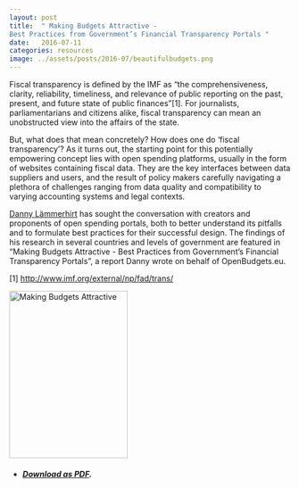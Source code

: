 ```yaml
---
layout: post
title:  " Making Budgets Attractive - 
Best Practices from Government’s Financial Transparency Portals "
date:   2016-07-11
categories: resources
image: ../assets/posts/2016-07/beautifulbudgets.png
---
```

Fiscal transparency is defined by the IMF as “the comprehensiveness, clarity, reliability, timeliness, and relevance of public reporting on the past, present, and future state of public finances”[1]. For journalists, parliamentarians and citizens alike, fiscal transparency can mean an unobstructed view into the affairs of the state. 

But, what does that mean concretely? How does one do ‘fiscal transparency’? As it turns out, the starting point for this potentially empowering concept lies with open spending platforms, usually in the form of websites containing fiscal data. They are the key interfaces between data suppliers and users, and the result of policy makers carefully navigating a plethora of challenges ranging from data quality and compatibility to varying accounting systems and legal contexts. 

[Danny Lämmerhirt](https://twitter.com/dannylamerhirt) has sought the conversation with creators and proponents of open spending portals, both to better understand its pitfalls and to formulate best practices for their successful design. The findings of his research in several countries and levels of government are featured in “Making Budgets Attractive - Best Practices from Government’s Financial Transparency Portals”, a report Danny wrote on behalf of OpenBudgets.eu. 

[1] http://www.imf.org/external/np/fad/trans/


<tbody><tr style="border: none"><td style="border: none">
<a href="http://openbudgets.eu/assets/resources/Report-Laemmerhirt-Making-Budgets-Attractive.pdf" target="_blank"><img src="http://openbudgets.eu/assets/posts/2016-07/beautifulbudgets.png" alt="Making Budgets Attractive" width="212" height="300"></a></td>
<td style="vertical-align:middle; border:none;">
<ul>
<li><h5><a target="_blank" href="http://openbudgets.eu/assets/resources/Report-Laemmerhirt-Making-Budgets-Attractive.pdf">Download as PDF</a>.</h5></li>
